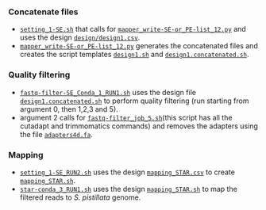 ### Concatenate files
- [`setting_1-SE.sh`](https://github.com/fscucchia/Spistillata_OA_Shallow_and_Mesophotic/blob/main/QC_and_Mapping/setting_1-SE.sh) that calls for [`mapper_write-SE-or_PE-list_12.py`](https://github.com/fscucchia/Spistillata_OA_Shallow_and_Mesophotic/blob/main/QC_and_Mapping/mapper_write-SE-or-PE-list_12.py) and uses the design [`design/design1.csv`](https://github.com/fscucchia/Spistillata_OA_Shallow_and_Mesophotic/blob/main/metadata/design1.csv).   
- [`mapper_write-SE-or_PE-list_12.py`](https://github.com/fscucchia/Spistillata_OA_Shallow_and_Mesophotic/blob/main/QC_and_Mapping/mapper_write-SE-or-PE-list_12.py) generates the concatenated files and creates the script templates [`design1.sh`](https://github.com/fscucchia/Spistillata_OA_Shallow_and_Mesophotic/blob/main/metadata/design1.sh) and [`design1.concatenated.sh`](https://github.com/fscucchia/Spistillata_OA_Shallow_and_Mesophotic/blob/main/metadata/design1.concatenated.sh).           

### Quality filtering
- [`fastq-filter-SE_Conda_1_RUN1.sh`](https://github.com/fscucchia/Spistillata_OA_Shallow_and_Mesophotic/blob/main/QC_and_Mapping/fastq-filter-SE_Conda_1_RUN1.sh) uses the design file [`design1.concatenated.sh`](https://github.com/fscucchia/Spistillata_OA_Shallow_and_Mesophotic/blob/main/metadata/design1.concatenated.sh) to perform quality filtering (run starting from argument 0, then 1,2,3 and 5).        
- argument 2 calls for [`fastq-filter_job_5.sh`](https://github.com/fscucchia/Spistillata_OA_Shallow_and_Mesophotic/blob/main/QC_and_Mapping/fastq-filter_job_5.sh)(this script has all the cutadapt and trimmomatics commands) and removes the adapters using the file [`adapters4d.fa`](https://github.com/fscucchia/Spistillata_OA_Shallow_and_Mesophotic/blob/main/QC_and_Mapping/adapters4d.fa).  

### Mapping
- [`setting_1-SE_RUN2.sh`](https://github.com/fscucchia/Spistillata_OA_Shallow_and_Mesophotic/blob/main/QC_and_Mapping/setting_1-SE_RUN2.sh) uses the design [`mapping_STAR.csv`](https://github.com/fscucchia/Spistillata_OA_Shallow_and_Mesophotic/blob/main/metadata/mapping_STAR.csv) to create [`mapping_STAR.sh`](https://github.com/fscucchia/Spistillata_OA_Shallow_and_Mesophotic/blob/main/metadata/mapping_STAR.sh).
- [`star-conda_3_RUN1.sh`](https://github.com/fscucchia/Spistillata_OA_Shallow_and_Mesophotic/blob/main/QC_and_Mapping/star-conda_3_RUN1.sh) uses the design [`mapping_STAR.sh`](https://github.com/fscucchia/Spistillata_OA_Shallow_and_Mesophotic/blob/main/metadata/mapping_STAR.sh) to map the filtered reads to _S. pistillata_ genome.


